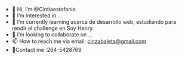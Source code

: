 - 👋 Hi, I’m @Cintiaestefania
- 👀 I’m interested in ...
- 🌱 I’m currently learning  acerca de desarrollo web, estudiando para rendir el challenge en Soy Henry.
- 💞️ I’m looking to collaborate on ...
- 📫 How to reach me via email: cinzabaleta@gmail.com
- 📱Contact me :264-5428769

<!---
Cintiaestefania/Cintiaestefania is a ✨ special ✨ repository because its `README.md` (this file) appears on your GitHub profile.
You can click the Preview link to take a look at your changes.
--->

